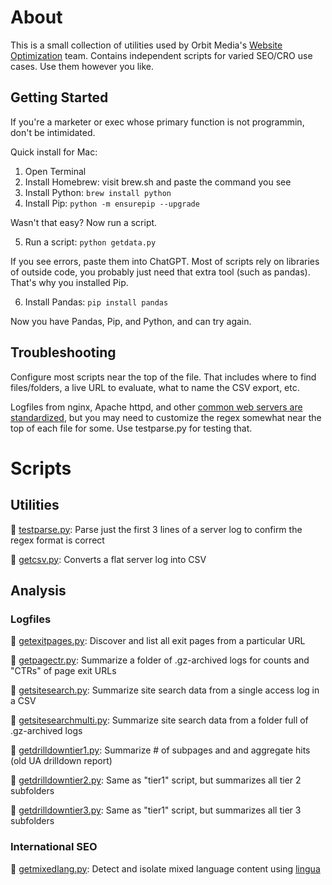 # About

This is a small collection of utilities used by Orbit Media's [Website Optimization](https://www.orbitmedia.com/website-optimization/) team. Contains independent scripts for varied SEO/CRO use cases. Use them however you like.

## Getting Started

If you're a marketer or exec whose primary function is not programmin, don't be intimidated.

Quick install for Mac:

1. Open Terminal 
2. Install Homebrew: visit brew.sh and paste the command you see
3. Install Python:
``brew install python``
4. Install Pip:
``python -m ensurepip --upgrade``

Wasn't that easy? Now run a script.

5. Run a script:
``python getdata.py``

If you see errors, paste them into ChatGPT. Most of scripts rely on libraries of outside code, you probably just need that extra tool (such as pandas). That's why you installed Pip. 

6. Install Pandas:
``pip install pandas``

Now you have Pandas, Pip, and Python, and can try again.

## Troubleshooting

Configure most scripts near the top of the file. That includes where to find files/folders, a live URL to evaluate, what to name the CSV export, etc.

Logfiles from nginx, Apache httpd, and other [common web servers are standardized](https://en.wikipedia.org/wiki/Common_Log_Format), but you may need to customize the regex somewhat near the top of each file for some. Use testparse.py for testing that.

# Scripts

## Utilities

🐍 [testparse.py](https://github.com/Orbit-Media-Studios/wo-scripts/blob/main/testparse.py): Parse just the first 3 lines of a server log to confirm the regex format is correct

🐍 [getcsv.py](https://github.com/Orbit-Media-Studios/wo-scripts/blob/main/getcsv.py): Converts a flat server log into CSV

## Analysis 

### Logfiles 

🐍 [getexitpages.py](https://github.com/Orbit-Media-Studios/wo-scripts/blob/main/getexitpages.py): Discover and list all exit pages from a particular URL

🐍 [getpagectr.py](https://github.com/Orbit-Media-Studios/wo-scripts/blob/main/getpagectr.py): Summarize a folder of .gz-archived logs for counts and "CTRs" of page exit URLs

🐍 [getsitesearch.py](https://github.com/Orbit-Media-Studios/wo-scripts/blob/main/getsitesearch.py): Summarize site search data from a single access log in a CSV

🐍 [getsitesearchmulti.py](https://github.com/Orbit-Media-Studios/wo-scripts/blob/main/getsitesearchmulti.py): Summarize site search data from a folder full of .gz-archived logs

🐍 [getdrilldowntier1.py](https://github.com/Orbit-Media-Studios/wo-scripts/blob/main/getdrilldowntier1.py): Summarize # of subpages and and aggregate hits (old UA drilldown report)

🐍 [getdrilldowntier2.py](https://github.com/Orbit-Media-Studios/wo-scripts/blob/main/getdrilldowntier2.py): Same as "tier1" script, but summarizes all tier 2 subfolders

🐍 [getdrilldowntier3.py](https://github.com/Orbit-Media-Studios/wo-scripts/blob/main/getdrilldowntier3.py): Same as "tier1" script, but summarizes all tier 3 subfolders 


### International SEO

🐍 [getmixedlang.py](https://github.com/Orbit-Media-Studios/wo-scripts/blob/main/getmixedlang.py): Detect and isolate mixed language content using [lingua](https://github.com/pemistahl/lingua-py)


